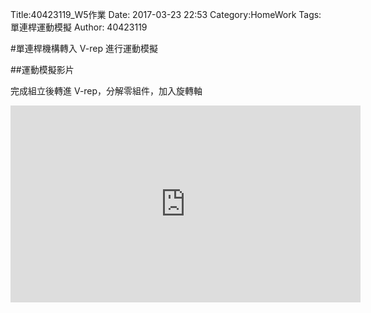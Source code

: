 Title:40423119_W5作業
Date: 2017-03-23 22:53
Category:HomeWork
Tags:單連桿運動模擬
Author: 40423119

<!-- PELICAN_END_SUMMARY -->

#單連桿機構轉入 V-rep 進行運動模擬

##運動模擬影片

完成組立後轉進 V-rep，分解零組件，加入旋轉軸

<iframe width="560" height="315" src="https://www.youtube.com/embed/UXCR48-yRwA" frameborder="0" allowfullscreen></iframe>